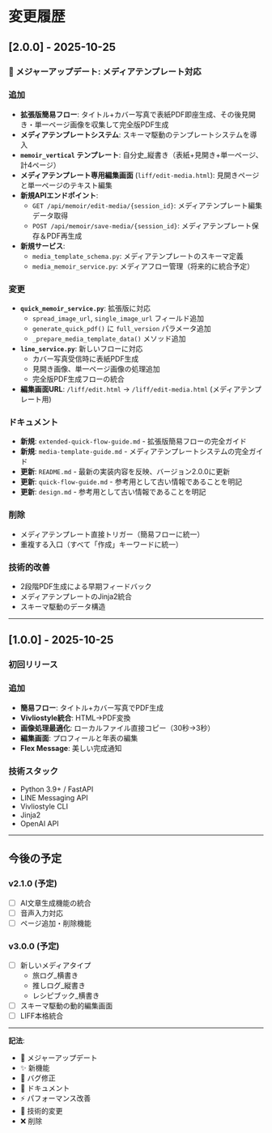 # 変更履歴

## [2.0.0] - 2025-10-25

### 🎉 メジャーアップデート: メディアテンプレート対応

### 追加
- **拡張版簡易フロー**: タイトル+カバー写真で表紙PDF即座生成、その後見開き・単一ページ画像を収集して完全版PDF生成
- **メディアテンプレートシステム**: スキーマ駆動のテンプレートシステムを導入
- **`memoir_vertical` テンプレート**: 自分史_縦書き（表紙+見開き+単一ページ、計4ページ）
- **メディアテンプレート専用編集画面** (`liff/edit-media.html`): 見開きページと単一ページのテキスト編集
- **新規APIエンドポイント**:
  - `GET /api/memoir/edit-media/{session_id}`: メディアテンプレート編集データ取得
  - `POST /api/memoir/save-media/{session_id}`: メディアテンプレート保存＆PDF再生成
- **新規サービス**:
  - `media_template_schema.py`: メディアテンプレートのスキーマ定義
  - `media_memoir_service.py`: メディアフロー管理（将来的に統合予定）

### 変更
- **`quick_memoir_service.py`**: 拡張版に対応
  - `spread_image_url`, `single_image_url` フィールド追加
  - `generate_quick_pdf()` に `full_version` パラメータ追加
  - `_prepare_media_template_data()` メソッド追加
- **`line_service.py`**: 新しいフローに対応
  - カバー写真受信時に表紙PDF生成
  - 見開き画像、単一ページ画像の処理追加
  - 完全版PDF生成フローの統合
- **編集画面URL**: `/liff/edit.html` → `/liff/edit-media.html` (メディアテンプレート用)

### ドキュメント
- **新規**: `extended-quick-flow-guide.md` - 拡張版簡易フローの完全ガイド
- **新規**: `media-template-guide.md` - メディアテンプレートシステムの完全ガイド
- **更新**: `README.md` - 最新の実装内容を反映、バージョン2.0.0に更新
- **更新**: `quick-flow-guide.md` - 参考用として古い情報であることを明記
- **更新**: `design.md` - 参考用として古い情報であることを明記

### 削除
- メディアテンプレート直接トリガー（簡易フローに統一）
- 重複する入口（すべて「作成」キーワードに統一）

### 技術的改善
- 2段階PDF生成による早期フィードバック
- メディアテンプレートのJinja2統合
- スキーマ駆動のデータ構造

---

## [1.0.0] - 2025-10-25

### 初回リリース

### 追加
- **簡易フロー**: タイトル+カバー写真でPDF生成
- **Vivliostyle統合**: HTML→PDF変換
- **画像処理最適化**: ローカルファイル直接コピー（30秒→3秒）
- **編集画面**: プロフィールと年表の編集
- **Flex Message**: 美しい完成通知

### 技術スタック
- Python 3.9+ / FastAPI
- LINE Messaging API
- Vivliostyle CLI
- Jinja2
- OpenAI API

---

## 今後の予定

### v2.1.0 (予定)
- [ ] AI文章生成機能の統合
- [ ] 音声入力対応
- [ ] ページ追加・削除機能

### v3.0.0 (予定)
- [ ] 新しいメディアタイプ
  - 旅ログ_横書き
  - 推しログ_縦書き
  - レシピブック_横書き
- [ ] スキーマ駆動の動的編集画面
- [ ] LIFF本格統合

---

**記法**:
- 🎉 メジャーアップデート
- ✨ 新機能
- 🐛 バグ修正
- 📝 ドキュメント
- ⚡ パフォーマンス改善
- 🔧 技術的変更
- ❌ 削除


